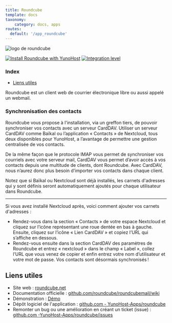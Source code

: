 ```yaml
---
title: Roundcube
template: docs
taxonomy:
    category: docs, apps
routes:
  default: '/app_roundcube'
---
```


![logo de roundcube](image://roundcube_logo.svg?resize=,80)

[![Install Roundcube with YunoHost](https://install-app.yunohost.org/install-with-yunohost.png)](https://install-app.yunohost.org/?app=roundcube) [![Integration level](https://dash.yunohost.org/integration/roundcube.svg)](https://dash.yunohost.org/appci/app/roundcube)

### Index

- [Liens utiles](#liens-utiles)

Roundcube est un client web de courrier électronique libre ou aussi appelé un webmail.

### Synchronisation des contacts

Roundcube vous propose à l'installation, via un greffon tiers, de pouvoir synchroniser vos contacts avec un serveur CardDAV. Utiliser un serveur CardDAV comme Baïkal ou l’application « Contacts » de Nextcloud, tous deux disponibles pour YunoHost, a l’avantage de permettre une gestion centralisée de vos contacts.

De la même façon que le protocole IMAP vous permet de synchroniser vos courriels avec votre serveur mail, CardDAV vous permet d’avoir accès à vos contacts depuis une multitude de clients, dont Roundcube. Avec CardDAV, nous n’aurez donc plus besoin d’importer vos contacts dans chaque client.

Notez que si Baïkal ou Nextcloud sont déjà installés, les carnets d'adresses qui y sont définis seront automatiquement ajoutés pour chaque utilisateur dans Roundcube.

----

Si vous avez installé Nextcloud après, voici comment ajouter vos carnets d'adresses :

* Rendez-vous dans la section « Contacts » de votre espace Nextcloud et cliquez sur l’icône représentant une roue dentée en bas à gauche. Ensuite, cliquez sur l’icône « Lien CardDAV » et copiez l’URL qui s’affiche en dessous.
* Rendez-vous ensuite dans la section CardDAV des paramètres de Roundcube et entrez « nextcloud » dans le champ « Label », collez l’URL que vous venez de copier et enfin entrez votre nom d’utilisateur et votre mot de passe. Vos contacts sont désormais synchronisés !

## Liens utiles

+ Site web : [roundcube.net](https://roundcube.net/)
+ Documentation officielle : [github.com/roundcube/roundcubemail/wiki](https://github.com/roundcube/roundcubemail/wiki)
+ Démonstration : [Démo](https://demo.yunohost.org/webmail/)
+ Dépôt logiciel de l'application : [github.com - YunoHost-Apps/roundcube](https://github.com/YunoHost-Apps/roundcube_ynh)
+ Remonter un bug ou une amélioration en créant un ticket (issue) : [github.com -YunoHost-Apps/roundcube/issues](https://github.com/YunoHost-Apps/roundcube_ynh/issues)
